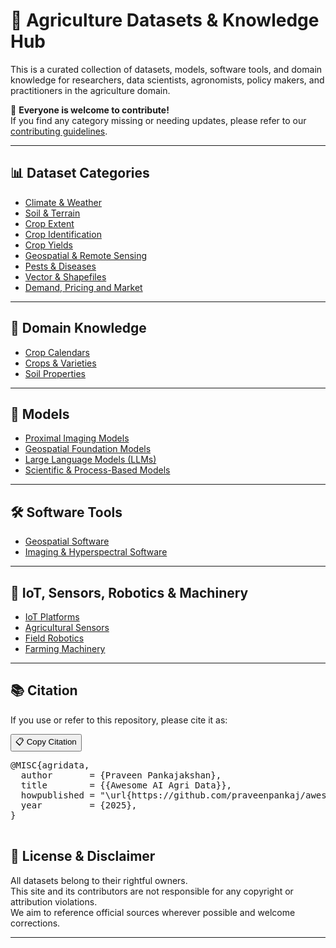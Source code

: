 # 🌾 Agriculture Datasets & Knowledge Hub

This is a curated collection of datasets, models, software tools, and domain knowledge for researchers, data scientists, agronomists, policy makers, and practitioners in the agriculture domain.

🚀 **Everyone is welcome to contribute!**  
If you find any category missing or needing updates, please refer to our [contributing guidelines](contributing.md).

---

## 📊 Dataset Categories

- [Climate & Weather](/datasets/climate-weather.md)
- [Soil & Terrain](/datasets/soil.md)
- [Crop Extent](/datasets/crop-extent.md)
- [Crop Identification](datasets/crop-id.md)
- [Crop Yields](/datasets/yield.md)
- [Geospatial & Remote Sensing](/datasets/geospatial.md)
- [Pests & Diseases](/datasets/pest-diseases.md)
- [Vector & Shapefiles](/datasets/vector.md)
- [Demand, Pricing and Market](/datasets/market.md)

---

## 📘 Domain Knowledge

- [Crop Calendars](/knowledge/crop-calendar.md)
- [Crops & Varieties](/knowledge/crops.md)
- [Soil Properties](/knowledge/soil-properties.md)

---

## 🧠 Models

- [Proximal Imaging Models](/datasets/proximal.md)
- [Geospatial Foundation Models](/datasets/gfm.md)
- [Large Language Models (LLMs)](/datasets/llm.md)
- [Scientific & Process-Based Models](/datasets/process.md)

---

## 🛠️ Software Tools

- [Geospatial Software](/datasets/geosoft.md)
- [Imaging & Hyperspectral Software](/datasets/imagingsoft.md)

---

## 🤖 IoT, Sensors, Robotics & Machinery

- [IoT Platforms](/datasets/iot.md)
- [Agricultural Sensors](/datasets/sensors.md)
- [Field Robotics](/datasets/robotics.md)
- [Farming Machinery](/datasets/machines.md)

---

## 📚 Citation

If you use or refer to this repository, please cite it as:

<div>
  <button onclick="copyBibTeX()">📋 Copy Citation</button>
  <pre id="bibtex">
@MISC{agridata,
  author       = {Praveen Pankajakshan},
  title        = {{Awesome AI Agri Data}},
  howpublished = "\url{https://github.com/praveenpankaj/awesome-ai-agri-data}",
  year         = {2025},
}
  </pre>
</div>

<script>
function copyBibTeX() {
  var text = document.getElementById("bibtex").innerText;
  navigator.clipboard.writeText(text);
  alert("Citation copied to clipboard!");
}
</script>


## 📄 License & Disclaimer

All datasets belong to their rightful owners.  
This site and its contributors are not responsible for any copyright or attribution violations.  
We aim to reference official sources wherever possible and welcome corrections.

---
